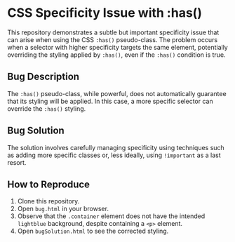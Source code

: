 # CSS Specificity Issue with :has()

This repository demonstrates a subtle but important specificity issue that can arise when using the CSS `:has()` pseudo-class. The problem occurs when a selector with higher specificity targets the same element, potentially overriding the styling applied by `:has()`, even if the `:has()` condition is true.

## Bug Description
The `:has()` pseudo-class, while powerful, does not automatically guarantee that its styling will be applied. In this case, a more specific selector can override the `:has()` styling.

## Bug Solution
The solution involves carefully managing specificity using techniques such as adding more specific classes or, less ideally, using `!important` as a last resort.

## How to Reproduce
1. Clone this repository.
2. Open `bug.html` in your browser.
3. Observe that the `.container` element does not have the intended `lightblue` background, despite containing a `<p>` element.
4. Open `bugSolution.html` to see the corrected styling.